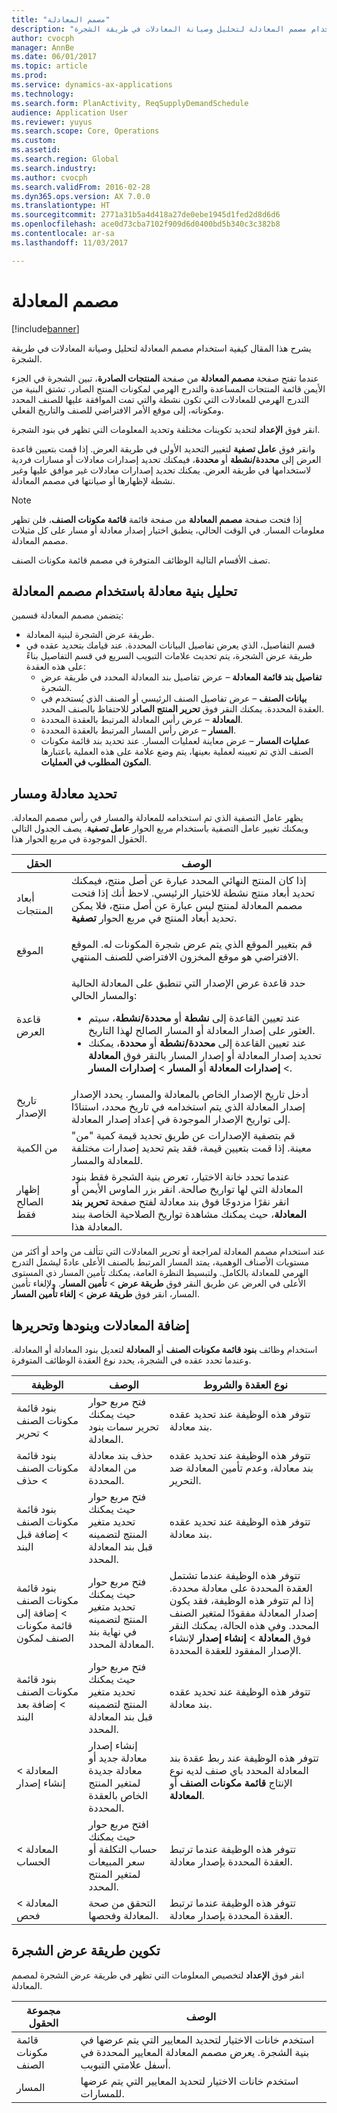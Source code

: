 ```yaml
---
title: "مصمم المعادلة"
description: "يشرح هذا المقال كيفية استخدام مصمم المعادلة لتحليل وصيانة المعادلات في طريقة الشجرة."
author: cvocph
manager: AnnBe
ms.date: 06/01/2017
ms.topic: article
ms.prod: 
ms.service: dynamics-ax-applications
ms.technology: 
ms.search.form: PlanActivity, ReqSupplyDemandSchedule
audience: Application User
ms.reviewer: yuyus
ms.search.scope: Core, Operations
ms.custom: 
ms.assetid: 
ms.search.region: Global
ms.search.industry: 
ms.author: cvocph
ms.search.validFrom: 2016-02-28
ms.dyn365.ops.version: AX 7.0.0
ms.translationtype: HT
ms.sourcegitcommit: 2771a31b5a4d418a27de0ebe1945d1fed2d8d6d6
ms.openlocfilehash: ace0d73cba7102f909d6d0400bd5b340c3c382b8
ms.contentlocale: ar-sa
ms.lasthandoff: 11/03/2017

---
```


# <a name="formula-designer"></a>مصمم المعادلة

[!include[banner](../includes/banner.md)]

يشرح هذا المقال كيفية استخدام مصمم المعادلة لتحليل وصيانة المعادلات في طريقة الشجرة.

عندما تفتح صفحة **مصمم المعادلة** من صفحة **المنتجات الصادرة**، تبين الشجرة في الجزء الأيمن قائمة المنتجات المساعدة والتدرج الهرمي لمكونات المنتج الصادر. تشتق البنية من التدرج الهرمي للمعادلات التي تكون نشطة والتي تمت الموافقة عليها للصنف المحدد ومكوناته، إلى موقع الأمر الافتراضي للصنف والتاريخ الفعلي.

انقر فوق **الإعداد** لتحديد تكوينات مختلفة وتحديد المعلومات التي تظهر في بنود الشجرة.

وانقر فوق **عامل تصفية** لتغيير التحديد الأولى في طريقة العرض. إذا قمت بتعيين قاعدة العرض إلى **محددة/نشطة** أو **محددة**، فيمكنك تحديد إصدارات معادلات أو مسارات فردية لاستخدامها في طريقة العرض. يمكنك تحديد إصدارات معادلات غير موافق عليها وغير نشطة لإظهارها أو صيانتها في مصمم المعادلة.  

> [!NOTE]
> إذا فتحت صفحة **مصمم المعادلة** من صفحة قائمة **قائمة مكونات الصنف**، فلن تظهر معلومات المسار. في الوقت الحالي، ينطبق اختيار إصدار معادلة أو مسار على كل مثيلات مصمم المعادلة.  

تصف الأقسام التالية الوظائف المتوفرة في مصمم قائمة مكونات الصنف.

## <a name="analyze-a-formula-structure-by-using-the-formula-designer"></a>تحليل بنية معادلة باستخدام مصمم المعادلة
يتضمن مصمم المعادلة قسمين:

-   طريقة عرض الشجرة لبنية المعادلة.
-   قسم التفاصيل، الذي يعرض تفاصيل البيانات المحددة. عند قيامك بتحديد عقده في طريقة عرض الشجرة، يتم تحديث علامات التبويب السريع في قسم التفاصيل بناءً على هذه العقدة:
    -   **تفاصيل بند قائمة المعادلة** – عرض تفاصيل بند المعادلة المحدد في طريقة عرض الشجرة.
    -   **بيانات الصنف** – عرض تفاصيل الصنف الرئيسي أو الصنف الذي يُستخدم في العقدة المحددة. يمكنك النقر فوق **تحرير المنتج الصادر** للاحتفاظ بالصنف المحدد.
    -   **المعادلة** – عرض رأس المعادلة المرتبط بالعقدة المحددة.
    -   **المسار** – عرض رأس المسار المرتبط بالعقدة المحددة.
    -   **عمليات المسار** – عرض معاينة لعمليات المسار. عند تحديد بند قائمة مكونات الصنف الذي تم تعيينه لعملية بعينها، يتم وضع علامة على هذه العملية باعتبارها **المكون المطلوب في العمليات**.

## <a name="select-a-formula-and-route"></a>تحديد معادلة ومسار
يظهر عامل التصفية الذي تم استخدامه للمعادلة والمسار في رأس مصمم المعادلة. ويمكنك تغيير عامل التصفية باستخدام مربع الحوار **عامل تصفية**. يصف الجدول التالي الحقول الموجودة في مربع الحوار هذا.

<table>
<thead>
<tr class="header">
<th>الحقل</th>
<th>الوصف</th>
</tr>
</thead>
<tbody>
<tr class="odd">
<td>أبعاد المنتجات</td>
<td>إذا كان المنتج النهائي المحدد عبارة عن أصل منتج، فيمكنك تحديد أبعاد منتج نشطة للاختيار الرئيسي. لاحظ أنك إذا فتحت مصمم المعادلة لمنتج ليس عبارة عن أصل منتج، فلا يمكن تحديد أبعاد المنتج في مربع الحوار <strong>تصفية</strong>.</p></td>
</tr>
<tr class="even">
<td>الموقع</td>
<td>قم بتغيير الموقع الذي يتم عرض شجرة المكونات له. الموقع الافتراضي هو موقع المخزون الافتراضي للصنف المنتهي.</td>
</tr>
<tr class="odd">
<td>قاعدة العرض</td>
<td><p>حدد قاعدة عرض الإصدار التي تنطبق على المعادلة الحالية والمسار الحالي:</p>
<ul>
<li>عند تعيين القاعدة إلى <strong>نشطة</strong> أو <strong>محددة/نشطة</strong>، سيتم العثور على إصدار المعادلة أو المسار الصالح لهذا التاريخ.</li>
<li>عند تعيين القاعدة إلى <strong>محددة/نشطة</strong> أو <strong>محددة</strong>، يمكنك تحديد إصدار المعادلة أو إصدار المسار بالنقر فوق <strong>المعادلة</strong> &gt; <strong>إصدارات المعادلة</strong> أو <strong>المسار</strong> &gt; <strong>إصدارات المسار</strong>.</li>
</ul></td>
</tr>
<tr class="even">
<td>تاريخ الإصدار</td>
<td>أدخل تاريخ الإصدار الخاص بالمعادلة والمسار. يحدد الإصدار إصدار المعادلة الذي يتم استخدامه في تاريخ محدد، استنادًا إلى تواريخ الإصدار الموجودة في إعداد إصدار المعادلة.</td>
</tr>
<tr class="odd">
<td>من الكمية</td>
<td>قم بتصفية الإصدارات عن طريق تحديد قيمة كمية "من" معينة. إذا قمت بتعيين قيمة، فقد يتم تحديد إصدارات مختلفة للمعادلة والمسار.</td>
</tr>
<tr class="even">
<td>إظهار الصالح فقط</td>
<td>عندما تحدد خانة الاختيار، تعرض بنية الشجرة فقط بنود المعادلة التي لها تواريخ صالحة. انقر بزر الماوس الأيمن أو انقر نقرًا مزدوجًا فوق بند معادلة لفتح صفحة <strong>تحرير بند المعادلة</strong>، حيث يمكنك مشاهدة تواريخ الصلاحية الخاصة ببند المعادلة هذا.</td>
</tr>
</tbody>
</table>

عند استخدام مصمم المعادلة لمراجعة أو تحرير المعادلات التي تتألف من واحد أو أكثر من مستويات الأصناف الوهمية، يمتد المسار المرتبط بالصنف الأعلى عادةً ليشمل التدرج الهرمي للمعادلة بالكامل. ولتبسيط النظرة العامة، يمكنك تأمين المسار ذي المستوى الأعلى في العرض عن طريق النقر فوق **طريقة عرض** &gt; **تأمين المسار**. ولإلغاء تأمين المسار، انقر فوق **طريقة عرض** &gt; **إلغاء تأمين المسار**.

## <a name="add-and-edit-formulas-and-formula-lines"></a>إضافة المعادلات وبنودها وتحريرها
استخدام وظائف **بنود قائمة مكونات الصنف** أو **المعادلة** لتعديل بنود المعادلة أو المعادلة. وعندما تحدد عقده في الشجرة، يحدد نوع العقدة الوظائف المتوفرة.

| الوظيفة                            | ‏‏الوصف                                                                                               | نوع العقدة والشروط |
|-------------------------------------|-----------------------------------------------------------------------------------------------------------|--------------------------|
| بنود قائمة مكونات الصنف &gt; تحرير                 | فتح مربع حوار حيث يمكنك تحرير سمات بنود المعادلة.                                         | تتوفر هذه الوظيفة عند تحديد عقده بند معادلة. |
| بنود قائمة مكونات الصنف &gt; حذف               | حذف بند معادلة من المعادلة المحددة.                                                          | تتوفر هذه الوظيفة عند تحديد عقده بند معادلة، وعدم تأمين المعادلة ضد التحرير. |
| بنود قائمة مكونات الصنف &gt; إضافة قبل البند      | فتح مربع حوار حيث يمكنك تحديد متغير المنتج لتضمينه قبل بند المعادلة المحدد.     | تتوفر هذه الوظيفة عند تحديد عقده بند معادلة. |
| بنود قائمة مكونات الصنف &gt; إضافة إلى قائمة مكونات الصنف لمكون | فتح مربع حوار حيث يمكنك تحديد متغير المنتج لتضمينه في نهاية بند المعادلة المحدد.   | تتوفر هذه الوظيفة عندما تشتمل العقدة المحددة على معادلة محددة. إذا لم تتوفر هذه الوظيفة، فقد يكون إصدار المعادلة مفقودًا لمتغير الصنف المحدد. وفي هذه الحالة، يمكنك النقر فوق **المعادلة** &gt; **إنشاء إصدار** لإنشاء الإصدار المفقود للعقدة المحددة. |
| بنود قائمة مكونات الصنف &gt; إضافة بعد البند       | فتح مربع حوار حيث يمكنك تحديد متغير المنتج لتضمينه قبل بند المعادلة المحدد.      | تتوفر هذه الوظيفة عند تحديد عقده بند معادلة. |
| المعادلة &gt; إنشاء إصدار         | إنشاء إصدار معادلة جديد أو معادلة جديدة لمتغير المنتج الخاص بالعقدة المحددة.                     | تتوفر هذه الوظيفة عند ربط عقدة بند المعادلة المحدد باي صنف لديه نوع الإنتاج **قائمة مكونات الصنف** أو **المعادلة**. |
| المعادلة &gt; الحساب            | افتح مربع حوار حيث يمكنك حساب التكلفة أو سعر المبيعات لمتغير المنتج المحدد. | تتوفر هذه الوظيفة عندما ترتبط العقدة المحددة بإصدار معادلة. |
| المعادلة &gt; فحص                  | التحقق من صحة المعادلة وفحصها.                                                                  | تتوفر هذه الوظيفة عندما ترتبط العقدة المحددة بإصدار معادلة. |

## <a name="configuring-the-tree-view"></a>تكوين طريقة عرض الشجرة
انقر فوق **الإعداد** لتخصيص المعلومات التي تظهر في طريقة عرض الشجرة لمصمم المعادلة.

| مجموعة الحقول | ‏‏الوصف |
|-------------|-------------|
| قائمة مكونات الصنف         | استخدم خانات الاختيار لتحديد المعايير التي يتم عرضها في بنية الشجرة. يعرض مصمم المعادلة المعايير المحددة في أسفل علامتي التبويب. |
| المسار       | استخدم خانات الاختيار لتحديد المعايير التي يتم عرضها للمسارات. |

